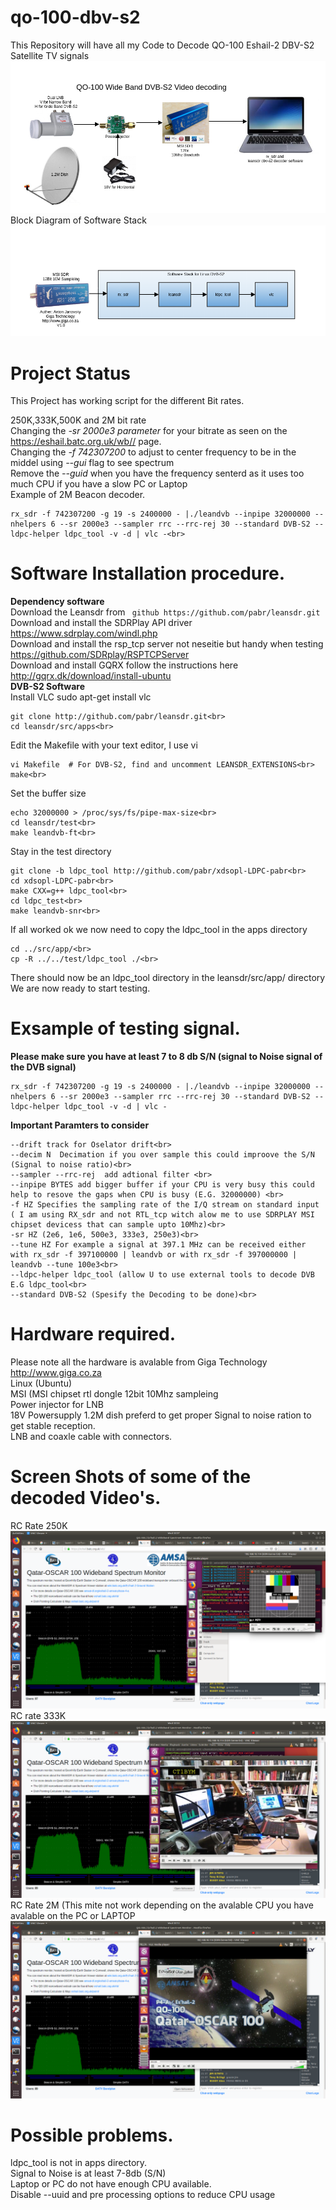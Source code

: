 # qo-100-dbv-s2
This Repository will have all my Code to Decode QO-100  Eshail-2 DBV-S2 Satellite TV signals<br>
![Alt text](qo-100-dvb_s2_1.png?raw=true "DBV-S2 block diagram")<br>
Block Diagram of Software Stack
![Alt text](qo-100-dvb_s2_2.png?raw=true "DBV-S2 block diagram")<br>

# Project Status
This Project has working script for the different Bit rates.

250K,333K,500K and 2M bit rate<br>
Changing the *-sr 2000e3 parameter* for your bitrate as seen on  the https://eshail.batc.org.uk/wb// page.<br>
Changing the *-f 742307200* to adjust to center frequency to be in the middel using *--gui* flag to see spectrum<br>
Remove the *--guid* when you have the frequency senterd as it uses too much CPU if you have a slow PC or Laptop<br>
Example of 2M Beacon decoder.<br>
```
rx_sdr -f 742307200 -g 19 -s 2400000 - |./leandvb --inpipe 32000000 --nhelpers 6 --sr 2000e3 --sampler rrc --rrc-rej 30 --standard DVB-S2 --ldpc-helper ldpc_tool -v -d | vlc -<br>
```
# Software Installation procedure.
<b>Dependency software</b><br>
Download the Leansdr from ``` github https://github.com/pabr/leansdr.git```<br>
Download and install the SDRPlay API driver https://www.sdrplay.com/windl.php<br>
Download and install the rsp_tcp server not neseitie but handy when testing  https://github.com/SDRplay/RSPTCPServer<br>
Download and install GQRX follow the instructions here http://gqrx.dk/download/install-ubuntu<br>
<b>DVB-S2 Software</b><br>
Install VLC sudo apt-get install vlc<br>
```
git clone http://github.com/pabr/leansdr.git<br>
cd leansdr/src/apps<br>
```
Edit the Makefile with your text editor, I use vi<br>
```
vi Makefile  # For DVB-S2, find and uncomment LEANSDR_EXTENSIONS<br>
make<br>
```
Set the buffer size<br>
```
echo 32000000 > /proc/sys/fs/pipe-max-size<br>
cd leansdr/test<br>
make leandvb-ft<br>
```
Stay in the test directory<br>
```
git clone -b ldpc_tool http://github.com/pabr/xdsopl-LDPC-pabr<br>
cd xdsopl-LDPC-pabr<br>
make CXX=g++ ldpc_tool<br>
cd ldpc_test<br>
make leandvb-snr<br>
```
If all worked ok we now need to copy the ldpc_tool in the apps directory
```
cd ../src/app/<br>
cp -R ../../test/ldpc_tool ./<br>
```
There should now be an ldpc_tool directory in the leansdr/src/app/ directory<br>
We are now ready to start testing.<br>

# Exsample of testing signal.
<b>Please make sure you have at least 7 to 8 db S/N (signal to Noise signal of the DVB signal)</b><br>
```
rx_sdr -f 742307200 -g 19 -s 2400000 - |./leandvb --inpipe 32000000 --nhelpers 6 --sr 2000e3 --sampler rrc --rrc-rej 30 --standard DVB-S2 --ldpc-helper ldpc_tool -v -d | vlc -
```
<b>Important Paramters to consider</b>
```
--drift track for Oselator drift<br>
--decim N  Decimation if you over sample this could improove the S/N (Signal to noise ratio)<br>
--sampler --rrc-rej  add adtional filter <br>
--inpipe BYTES add bigger buffer if your CPU is very busy this could help to resove the gaps when CPU is busy (E.G. 32000000) <br>
-f HZ Specifies the sampling rate of the I/Q stream on standard input ( I am using RX_sdr and not RTL_tcp witch alow me to use SDRPLAY MSI chipset devicess that can sample upto 10Mhz)<br>
-sr HZ (2e6, 1e6, 500e3, 333e3, 250e3)<br>
--tune HZ For example a signal at 397.1 MHz can be received either with rx_sdr -f 397100000 | leandvb or with rx_sdr -f 397000000 | leandvb --tune 100e3<br>
--ldpc-helper ldpc_tool (allow U to use external tools to decode DVB E.G ldpc_tool<br>
--standard DVB-S2 (Spesify the Decoding to be done)<br>
```

# Hardware required.
Please note all the hardware is avalable from Giga Technology http://www.giga.co.za<br>
Linux (Ubuntu)<br>
MSI (MSI chipset rtl dongle 12bit 10Mhz sampleing<br>
Power injector  for LNB<br>
18V Powersupply
1.2M dish preferd to get proper Signal to noise ration to get stable reception.<br>
LNB and coaxle cable with connectors.

# Screen Shots of some of the decoded Video's.
RC Rate 250K
![Alt text](qo-100_dbv_1.png?raw=true "DBV-S2")<br>
RC rate 333K<br>
![Alt text](qo-100_dbv_2.png?raw=true "DBV-S2")<br>
RC Rate 2M (This mite not work depending on the avalable CPU you have avalable on the PC or LAPTOP<br>
![Alt text](qo-100_dbv_3.png?raw=true "DBV-S2")<br>

# Possible problems.
ldpc_tool is not in apps directory.<br>
Signal to Noise is at least 7-8db (S/N)<br>
Laptop or PC do not have enough CPU available.<br>
Disable --uuid and pre processing options to reduce CPU usage<br>


